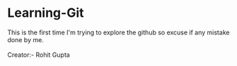 # Learning-Git
This is the first time I'm trying to explore the github so excuse if any mistake done by me.
<br><br>
Creator:- Rohit Gupta
